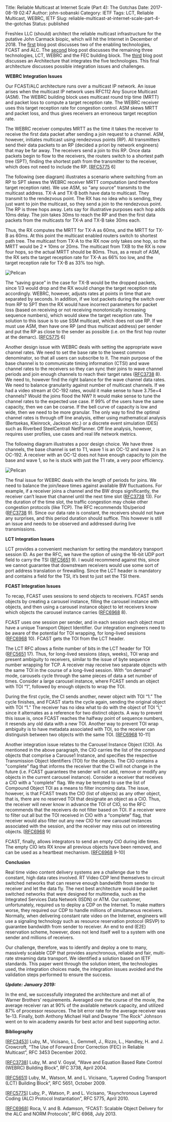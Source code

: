 Title: Reliable Multicast at Internet Scale (Part 4):  The Gotchas
Date: 2017-08-19 02:47
Author: john-sobanski
Category: IETF
Tags: LCT, Reliable Multicast, WEBRC, IETF
Slug: reliable-multicast-at-internet-scale-part-4-the-gotchas
Status: published

Freshlex LLC (should) architect the reliable multicast infrastructure for the putative John Carmack biopic, which will hit the Internet in December of 2018. The [first]({filename}/reliable-multicast-at-internet-scale-part-1-fcast-and-alc.md) blog post discusses two of the enabling technologies, FCAST and ALC. The [second]({filename}/reliable-multicast-at-internet-scale-part-2-lct-webrc-and-fec.md) blog post discusses the remaining three technologies, LCT, WEBRC and the FEC building block. The [third]({filename}/reliable-multicast-at-internet-scale-part-3-the-architecture.md) blog post discusses an Architecture that integrates the five technologies. This final architecture discusses possible integration issues and challenges.

**WEBRC Integration Issues**

Our FCAST/ALC architecture runs over a multicast IP network. An issue arises when the multicast IP network uses RFC112 Any Source Multicast (ASM). The WEBRC building block uses multicast round trip time (MRTT) and packet loss to compute a target reception rate. The WEBRC receiver uses this target reception rate for congestion control. ASM skews MRTT and packet loss, and thus gives receivers an erroneous target reception rate.

The WEBRC receiver computes MRTT as the time it takes the receiver to receive the first data packet after sending a join request to a channel. ASM, however, initiates multicast using rendezvous points (RP). All transmitters send their data packets to an RP (decided a priori by network engineers) that may be far away. The receivers send a join to this RP. Once data packets begin to flow to the receivers, the routers switch to a shortest path tree (SPT), finding the shortest path from the transmitter to the receiver, which does not need to include the RP. [[RFC5775](https://tools.ietf.org/html/rfc5775) 6]

The following (see diagram) illustrates a scenario where switching from an RP to SPT skews the WEBRC receiver MRTT computation (and therefore target reception rate). We use ASM, so "any source" transmits to the multicast address. TX-A and TX-B both have data to multicast. They transmit to the rendezvous point. The RX has no idea who is sending, they just want to join the multicast, so they send a join to the rendezvous point. The RP is three hops away. Lets say for illustrative purposes each hop adds 10ms delay. The join takes 30ms to reach the RP and then the first data packets from the multicasts for TX-A and TX-B take 30ms each.

Thus, the RX computes the MRTT for TX-A as 60ms, and the MRTT for TX-B as 60ms. At this point the multicast enabled routers switch to shortest path tree. The multicast from TX-A to the RX now only takes one hop, so the MRTT would be 2 \* 10ms or 20ms. The multicast from TXB to the RX is now four hops, so the actual MRTT should be 80ms. Thus, as a result of ASM, the RX sets the target reception rate for TX-A as 66% too low, and the target reception rate for TX-B as 33% too high.

![Pelican]({filename}/images/Reliable_Multicast_at_Internet_Scale_Part_4_The_Gotchas/rm_1_5_webrc_corrpution_of_asm_calc-1024x605.png)

The “saving grace” in the case for TX-B would be the dropped packets, since 1/3 would drop and the RX would change the target reception rate accordingly. WEBRC, however, adjusts rates at points in time that are separated by seconds. In addition, if we lost packets during the switch over from RP to SPT then the RX would have incorrect parameters for packet loss (based on receiving or not receiving monotonically increasing sequence numbers), which would skew the target reception rate. The solution to this issue is to use SSM multicast, which does not use RP. If we must use ASM, then have one RP (and thus multicast address) per sender and put the RP as close to the sender as possible (i.e. on the first hop router at the demarc). [[RFC5775](https://tools.ietf.org/html/rfc5775) 6]

Another design issue with WEBRC deals with setting the appropriate wave channel rates. We need to set the base rate to the lowest common denominator, so that all users can subscribe to it. The main purpose of the base channel is to communicate timing information (CTSI) and wave channel rates to the receivers so they can sync their joins to wave channel periods and join enough channels to reach their target rates ([RFC3738](https://tools.ietf.org/html/rfc3738) 8). We need to, however find the right balance for the wave channel data rates. We need to balance granularity against number of multicast channels. If we had a video stream at OC-192 rates, would it make sense to have 3.75e+4 channels? Would the joins flood the NW? It would make sense to tune the channel rates to the expected use case. If 99% of the users have the same capacity, then we can be coarse. If the bell curve of capacity is low and wide, then we need to be more granular. The only way to find the optimal channel rates is through off line analysis, either using mathematical analysis (Bertsekas, Kleinrock, Jackson etc.) or a discrete event simulation (DES) such as Riverbed SteelCentrall NetPlanner. Off line analysis, however, requires user profiles, use cases and real life network metrics.

The following diagram illustrates a poor design choice. We have three channels, the base channel is set to T1, wave 1 is an OC-12 and wave 2 is an OC-192. A receiver with an OC-12 does not have enough capacity to join the base and wave 1, so he is stuck with just the T1 rate, a very poor efficiency.

![Pelican]({filename}/images/Reliable_Multicast_at_Internet_Scale_Part_4_The_Gotchas/rm_1_6_poor_lct_rate_channel_choices-1024x619.png)

The final issue for WEBRC deals with the length of periods for joins. We need to balance the join/leave times against available BW fluctuations. For example, if a receiver joins a channel and the BW drops significantly, the receiver can’t leave that channel until the next time slot ([RFC3738](https://tools.ietf.org/html/rfc3738) 13). For the duration of the time slot, the traffic congestion may choke other congestion protocols (like TCP). The RFC recommends 10s/period ([RFC3738](https://tools.ietf.org/html/rfc3738) 9). Since our data rate is constant, the receivers should not have any surprises, and this period duration should suffice. This however is still an issue and needs to be observed and addressed during live transmissions.

**LCT Integration Issues**

LCT provides a convenient mechanism for setting the mandatory transport session ID. As per the RFC, we have the option of using the 16-bit UDP port field to carry the TSI ([RFC5651](https://tools.ietf.org/html/rfc5651) 9). I would recommend against this, since we cannot guarantee that downstream receivers would use some sort of port address translation or firewalling. Since the LCT header is mandatory and contains a field for the TSI, it’s best to just set the TSI there.

**FCAST Integration Issues**

To recap, FCAST uses sessions to send objects to receivers. FCAST sends objects by creating a carousel instance, filling the carousel instance with objects, and then using a carousel instance object to let receivers know which objects the carousel instance carries ([RFC6968](https://tools.ietf.org/html/rfc6968) 8).

FCAST uses one session per sender, and in each session each object must have a unique Transport Object Identifier. Our integration engineers need to be aware of the potential for TOI wrapping, for long-lived sessions ([RFC6968](https://tools.ietf.org/html/rfc6968) 10). FCAST gets the TOI from the LCT header.

The LCT RFC allows a finite number of bits in the LCT header for TOI ([RFC5651](https://tools.ietf.org/html/rfc5651) 17). Thus, for long-lived sessions (days, weeks), TOI wrap and present ambiguity to receivers, similar to the issue of byte sequence number wrapping for TCP. A receiver may receive two separate objects with the same TOI in the course of a long-lived session. With “on demand" mode, carousels cycle through the same pieces of data a set number of times. Consider a large carousel instance, where FCAST sends an object with TOI “1”, followed by enough objects to wrap the TOI.

During the first cycle, the CI sends another, newer object with TOI “1.” The cycle finishes, and FCAST starts the cycle again, sending the original object with TOI “1.” The receiver has no idea what to do with the object of TOI "l," since it alternates as a reference for two distinct objects. A way to prevent this issue is, once FCAST reaches the halfway point of sequence numbers, it resends any old data with a new TOI. Another way to prevent TOI wrap ambiguity is to have metadata associated with TOI, so the receiver can distinguish between two objects with the same TOI. [[RFC6968](https://tools.ietf.org/html/rfc6968) 10-11]

Another integration issue relates to the Carousel Instance Object (CIO). As mentioned in the above paragraph, the CIO carries the list of the compound objects that comprise a Carouse1 Instance, and specifies the respective Transmission Object Identifiers (TOI) for the objects. The CIO contains a "complete” flag that informs the receiver that the CI will not change in the future (i.e. FCAST guarantees the sender will not add, remove or modify any objects in the current carousel instance). Consider a receiver that receives a CIO with a "complete" flag. We may be tempted to use the list of Compound Object TOI as a means to filter incoming data. The issue, however, is that FCAST treats the CIO (list of objects) as any other object, that is, there are no reserved TOI that designate an object as a CIO. Thus, the receiver will never know in advance the TOI of CIO, so the RFC recommends that the receivers do not filter based on TOI. If a receiver were to filter out all but the TOI received in CIO with a “complete” flag, that receiver would also filter out any new CIO for new carousel instances associated with the session, and the receiver may miss out on interesting objects. [[RFC6968](https://tools.ietf.org/html/rfc6968) 9]

FCAST, finally, allows integrators to send an empty CIO during idle times. The empty CIO lets RX know all previous objects have been removed, and can be used as a heartbeat mechanism. [[RFC6968](https://tools.ietf.org/html/rfc6968) 9-10]

**Conclusion**

Real time video content delivery systems are a challenge due to the constant, high data rates involved. RT Video CDP lend themselves to circuit switched networks that can reserve enough bandwidth from sender to receiver and let the data fly. The next best architecture would be packet switched networks that were designed for multimedia, such as the Integrated Services Data Network (ISDN) or ATM. Our customer, unfortunately, required us to deploy a CDP on the Internet. To make matters worse, they required our CDP to handle millions of simultaneous receivers. Normally, when delivering constant rate video on the Internet, engineers will use a signaling technology such as resource reservation protocol (RSVP) to guarantee bandwidth from sender to receiver. An end to end (E2E) reservation scheme, however, does not lend itself well to a system with one sender and millions of receivers.

Our challenge, therefore, was to identify and deploy a one to many, massively scalable CDP that provides asynchronous, reliable and fair, multi-rate streaming data transport. We identified a solution based on IETF standards. This paper went through the solution intent, the technologies used, the integration choices made, the integration issues avoided and the validation steps performed to ensure the success.

***Update: January 2019:***

In the end, we successfully integrated the architecture and met all of Warner Brothers’ requirements. Averaged over the course of the movie, the average receiver ran at 90% of the available network capacity, and utilized 87% of processor resources. The bit error rate for the average receiver was 1e-13. Finally, both Anthony Michael Hall and Dwayne 'The Rock" Johnson went on to win academy awards for best actor and best supporting actor.

**Bibliography**

[[RFC3453](https://www.ietf.org/rfc/rfc3453.txt)] Luby, M., Vicisano, L., Gemmell, J., Rizzo, L., Handley, H. and J. Crowcroft, “The Use of Forward Error Correction (FEC) in Reliable Multicast”, RFC 3453 December 2002.

[[RFC3738](https://tools.ietf.org/html/rfc3738)] Luby, M. and V. Goyal, “Wave and Equation Based Rate Control (WEBRC) Building Block”, RFC 3738, April 2004.

[[RFC5651](https://tools.ietf.org/html/rfc5651)] Luby, M., Watson, M. and L. Vicisano, “Layered Coding Transport (LCT) Building Block”, RFC 5651, October 2009.

[[RFC5775](https://tools.ietf.org/html/rfc5775)] Luby, P., Watson, P. and L. Vicisano, “Asynchronous Layered Coding (ALC) Protocol Instantiation”, RFC 5775, April 2010.

[[RFC6968](https://tools.ietf.org/html/rfc6968)] Roca, V. and B. Adamson, “FCAST: Scalable Object Delivery for the ALC and NORM Protocols”, RFC 6968, July 2013.
